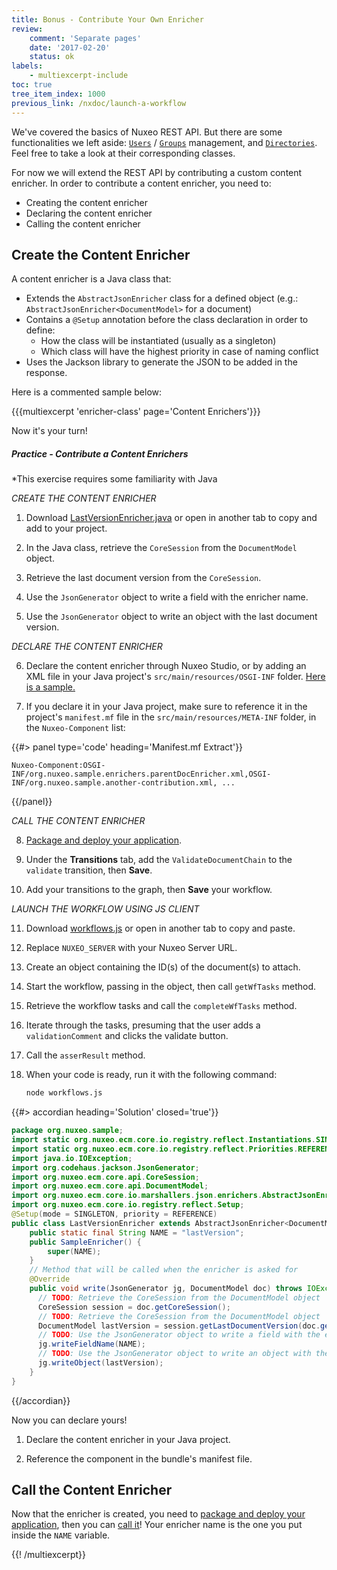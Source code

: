 ```yaml
---
title: Bonus - Contribute Your Own Enricher
review:
    comment: 'Separate pages'
    date: '2017-02-20'
    status: ok
labels:
    - multiexcerpt-include
toc: true
tree_item_index: 1000
previous_link: /nxdoc/launch-a-workflow
---
```


We've covered the basics of Nuxeo REST API. But there are some functionalities we left aside: [`Users`](https://nuxeo.github.io/nuxeo-js-client/latest/Users.html) / [`Groups`](https://nuxeo.github.io/nuxeo-js-client/latest/Groups.html) management, and [`Directories`](https://nuxeo.github.io/nuxeo-js-client/latest/Directory.html). Feel free to take a look at their corresponding classes.

For now we will extend the REST API by contributing a custom content enricher. In order to contribute a content enricher, you need to:

*   Creating the content enricher
*   Declaring the content enricher
*   Calling the content enricher

## Create the Content Enricher

A content enricher is a Java class that:

*   Extends the `AbstractJsonEnricher` class for a defined object (e.g.: `AbstractJsonEnricher<DocumentModel>` for a document)
*   Contains a `@Setup` annotation before the class declaration in order to define:
    *   How the class will be instantiated (usually as a singleton)
    *   Which class will have the highest priority in case of naming conflict
*   Uses the Jackson library to generate the JSON to be added in the response.

Here is a commented sample below:

{{{multiexcerpt 'enricher-class' page='Content Enrichers'}}}

Now it's your turn!

##### Practice - Contribute a Content Enrichers
\*This exercise requires some familiarity with Java

*CREATE THE CONTENT ENRICHER*

1.  Download <a href="{{file name='LastVersionEnricher.java'}}" download>LastVersionEnricher.java</a> or open in another tab to copy and add to your project.

2.  In the Java class, retrieve the `CoreSession` from the `DocumentModel` object.

3.  Retrieve the last document version from the `CoreSession`.

4.  Use the `JsonGenerator` object to write a field with the enricher name.

5.  Use the `JsonGenerator` object to write an object with the last document version.

*DECLARE THE CONTENT ENRICHER*

6.  Declare the content enricher through Nuxeo Studio, or by adding an XML file in your Java project's `src/main/resources/OSGI-INF` folder. <a href="{{file name='sample.xml'}}" download>Here is a sample.</a>

7.  If you declare it in your Java project, make sure to reference it in the project's `manifest.mf` file in the `src/main/resources/META-INF` folder, in the `Nuxeo-Component` list:

{{#> panel type='code' heading='Manifest.mf Extract'}}
```
Nuxeo-Component:OSGI-INF/org.nuxeo.sample.enrichers.parentDocEnricher.xml,OSGI-INF/org.nuxeo.sample.another-contribution.xml, ...
```
{{/panel}}

*CALL THE CONTENT ENRICHER*

8.  [Package and deploy your application](https://university.nuxeo.io/nuxeo/university/#!/course/nuxeo-platform-developer-basics/package-deploy-application).

9.  Under the **Transitions** tab, add the `ValidateDocumentChain` to the `validate` transition, then **Save**.

10. Add your transitions to the graph, then **Save** your workflow.

*LAUNCH THE WORKFLOW USING JS CLIENT*

11. Download <a href="{{file name='workflows.js'}}" download>workflows.js</a> or open in another tab to copy and paste.

12. Replace `NUXEO_SERVER` with your Nuxeo Server URL.

13. Create an object containing the ID(s) of the document(s) to attach.

14. Start the workflow, passing in the object, then call `getWfTasks` method.

15. Retrieve the workflow tasks and call the `completeWfTasks` method.

16. Iterate through the tasks, presuming that the user adds a `validationComment` and clicks the validate button.

17. Call the `asserResult` method.

18. When your code is ready, run it with the following command:

    ```bash
    node workflows.js
    ```

{{#> accordian heading='Solution' closed='true'}}

```java
package org.nuxeo.sample;
import static org.nuxeo.ecm.core.io.registry.reflect.Instantiations.SINGLETON;
import static org.nuxeo.ecm.core.io.registry.reflect.Priorities.REFERENCE;
import java.io.IOException;
import org.codehaus.jackson.JsonGenerator;
import org.nuxeo.ecm.core.api.CoreSession;
import org.nuxeo.ecm.core.api.DocumentModel;
import org.nuxeo.ecm.core.io.marshallers.json.enrichers.AbstractJsonEnricher;
import org.nuxeo.ecm.core.io.registry.reflect.Setup;
@Setup(mode = SINGLETON, priority = REFERENCE)
public class LastVersionEnricher extends AbstractJsonEnricher<DocumentModel> {
    public static final String NAME = "lastVersion";
    public SampleEnricher() {
        super(NAME);
    }
    // Method that will be called when the enricher is asked for
    @Override
    public void write(JsonGenerator jg, DocumentModel doc) throws IOException {
      // TODO: Retrieve the CoreSession from the DocumentModel object
      CoreSession session = doc.getCoreSession();
      // TODO: Retrieve the CoreSession from the DocumentModel object
      DocumentModel lastVersion = session.getLastDocumentVersion(doc.getRef());
      // TODO: Use the JsonGenerator object to write a field with the enricher name
      jg.writeFieldName(NAME);
      // TODO: Use the JsonGenerator object to write an object with the last document version
      jg.writeObject(lastVersion);
    }
}
```

{{/accordian}}


Now you can declare yours!

1.  Declare the content enricher in your Java project.

2.  Reference the component in the bundle's manifest file.

## Call the Content Enricher

Now that the enricher is created, you need to [package and deploy your application](https://university.nuxeo.io/nuxeo/university/#!/course/nuxeo-platform-developer-basics/package-deploy-application), then you can [call it](#enrichers)! Your enricher name is the one you put inside the `NAME` variable.

{{! /multiexcerpt}}
